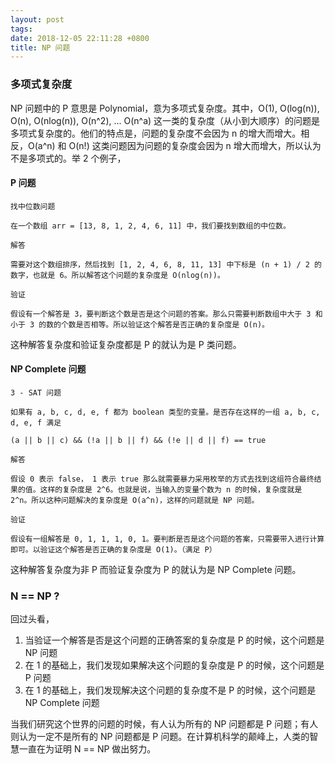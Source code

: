 ```yaml
---
layout: post
tags:
date: 2018-12-05 22:11:28 +0800
title: NP 问题
---
```


### 多项式复杂度
NP 问题中的 P 意思是 Polynomial，意为多项式复杂度。其中，O(1), O(log(n)), O(n), O(nlog(n)), O(n^2), ... O(n^a) 这一类的复杂度（从小到大顺序）的问题是多项式复杂度的。他们的特点是，问题的复杂度不会因为 n 的增大而增大。相反，O(a^n) 和 O(n!) 这类问题因为问题的复杂度会因为 n 增大而增大，所以认为不是多项式的。举 2 个例子，

#### P 问题

```
找中位数问题

在一个数组 arr = [13, 8, 1, 2, 4, 6, 11] 中，我们要找到数组的中位数。

解答

需要对这个数组排序，然后找到 [1, 2, 4, 6, 8, 11, 13] 中下标是 (n + 1) / 2 的数字，也就是 6。所以解答这个问题的复杂度是 O(nlog(n))。

验证

假设有一个解答是 3，要判断这个数是否是这个问题的答案。那么只需要判断数组中大于 3 和小于 3 的数的个数是否相等。所以验证这个解答是否正确的复杂度是 O(n)。
```

这种解答复杂度和验证复杂度都是 P 的就认为是 P 类问题。

#### NP Complete 问题

```
3 - SAT 问题

如果有 a, b, c, d, e, f 都为 boolean 类型的变量。是否存在这样的一组 a, b, c, d, e, f 满足

(a || b || c) && (!a || b || f) && (!e || d || f) == true

解答

假设 0 表示 false， 1 表示 true 那么就需要暴力采用枚举的方式去找到这组符合最终结果的值。这样的复杂度是 2^6。也就是说，当输入的变量个数为 n 的时候，复杂度就是 2^n。所以这种问题解决的复杂度是 O(a^n)，这样的问题就是 NP 问题。

验证

假设有一组解答是 0, 1, 1, 1, 0, 1。要判断是否是这个问题的答案，只需要带入进行计算即可。以验证这个解答是否正确的复杂度是 O(1)。（满足 P）
```
这种解答复杂度为非 P 而验证复杂度为 P 的就认为是 NP Complete 问题。

### N == NP ?
回过头看，

1. 当验证一个解答是否是这个问题的正确答案的复杂度是 P 的时候，这个问题是 NP 问题
2. 在 1 的基础上，我们发现如果解决这个问题的复杂度是 P 的时候，这个问题是 P 问题
3. 在 1 的基础上，我们发现解决这个问题的复杂度不是 P 的时候，这个问题是 NP Complete 问题

当我们研究这个世界的问题的时候，有人认为所有的 NP 问题都是 P 问题；有人则认为一定不是所有的 NP 问题都是 P 问题。在计算机科学的颠峰上，人类的智慧一直在为证明 N == NP 做出努力。

